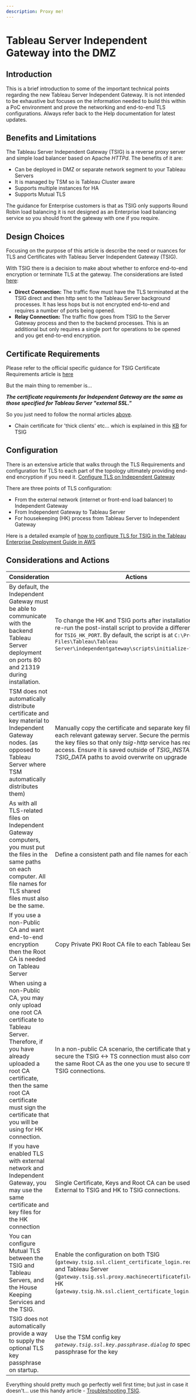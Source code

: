 ```yaml
---
description: Proxy me!
---
```


# Tableau Server Independent Gateway into the DMZ

## Introduction

This is a brief introduction to some of the important technical points regarding the new Tableau Server Independent Gateway. It is not intended to be exhaustive but focuses on the information needed to build this within a PoC environment and prove the networking and end-to-end TLS configurations. Always refer back to the Help documentation for latest updates.

## Benefits and Limitations

The Tableau Server Independent Gateway (TSIG) is a reverse proxy server and simple load balancer based on Apache _HTTPd_. The benefits of it are:

* Can be deployed in DMZ or separate network segment to your Tableau Servers
* It is managed by TSM so is Tableau Cluster aware
* Supports multiple instances for HA
* Supports Mutual TLS&#x20;

The guidance for Enterprise customers is that as TSIG only supports Round Robin load balancing it is not designed as an Enterprise load balancing service so you should front the gateway with one if you require.&#x20;

## Design Choices

Focusing on the purpose of this article is describe the need or nuances for TLS and Certificates with Tableau Server Independent Gateway (TSIG).&#x20;

With TSIG there is a decision to make about whether to enforce end-to-end encryption or terminate TLS at the gateway. The considerations are listed [here](https://help.tableau.com/current/guides/enterprise-deployment/en-us/edg\_part5.htm#independent-gateway-direct-vs-relay-connection):

* **Direct Connection:** The traffic flow must have the TLS terminated at the TSIG direct and then http sent to the Tableau Server background processes. It has less hops but is not encrypted end-to-end and requires a number of ports being opened.&#x20;
* **Relay Connection:** The traffic flow goes from TSIG to the Server Gateway process and then to the backend processes. This is an additional but only requires a single port for operations to be opened and you get end-to-end encryption.

## Certificate Requirements

Please refer to the official specific guidance for TSIG Certificate Requirements article is [here](https://help.tableau.com/current/server/en-us/server\_tsig\_configure\_tls.htm#certificate-requirements-and-considerations)

But the main thing to remember is...

_**The certificate requirements for Independent Gateway are the same as those specified for Tableau Server "external SSL."**_

So you just need to follow the normal articles [above](tableau-server-independent-gateway-into-the-dmz.md#tableau-official-guidance).

* Chain certificate for 'thick clients' etc... which is explained in this [KB](https://kb.tableau.com/articles/HowTo/configure-tls-on-independent-gateway-when-using-intermediate-certificate) for TSIG

## Configuration

There is an extensive article that walks through the TLS Requirements and configuration for TLS to each part of the topology ultimately providing end-end encryption if you need it. [Configure TLS on Independent Gateway](https://help.tableau.com/current/server/en-us/server\_tsig\_configure\_tls.htm)

There are three points of TLS configuration:

* From the external network (internet or front-end load balancer) to Independent Gateway
* From Independent Gateway to Tableau Server
* For housekeeping (HK) process from Tableau Server to Independent Gateway

Here is a detailed example of [how to configure TLS for TSIG in the Tableau Enterprise Deployment Guide in AWS](https://help.tableau.com/current/guides/enterprise-deployment/en-us/edg\_part6.htm#configure-ssltls-from-load-balancer-to-tableau-server)

## Considerations and Actions

| Consideration                                                                                                                                                                                                                                                   | Actions                                                                                                                                                                                                                                                                                 |
| --------------------------------------------------------------------------------------------------------------------------------------------------------------------------------------------------------------------------------------------------------------- | --------------------------------------------------------------------------------------------------------------------------------------------------------------------------------------------------------------------------------------------------------------------------------------- |
| By default, the Independent Gateway must be able to communicate with the backend Tableau Server deployment on ports 80 and 21319 during installation.                                                                                                           | To change the HK and TSIG ports after installation, you can re-run the post-install script to provide a different value for `TSIG_HK_PORT`. By default, the script is at `C:\Program Files\Tableau\Tableau Server\independentgateway\scripts\initialize-tsig.bat`.                      |
| TSM does not automatically distribute certificate and key material to Independent Gateway nodes. (as opposed to Tableau Server where TSM automatically distributes them)                                                                                        | Manually copy the certificate and separate key files to each relevant gateway server. Secure the permissions to the key files so that only _tsig-http_ service has read-only access. Ensure it is saved outside of _TSIG\_INSTALL_ and _TSIG\_DATA_ paths to avoid overwrite on upgrade |
| As with all TLS-related files on Independent Gateway computers, you must put the files in the same paths on each computer. All file names for TLS shared files must also be the same.                                                                           | Define a consistent path and file names for each TSIG                                                                                                                                                                                                                                   |
| If you use a non-Public CA and want end-to-end encryption then the Root CA is needed on Tableau Server                                                                                                                                                          | Copy Private PKI Root CA file to each Tableau Server                                                                                                                                                                                                                                    |
| When using a non-Public CA, you may only upload one root CA certificate to Tableau Server. Therefore, if you have already uploaded a root CA certificate, then the same root CA certificate must sign the certificate that you will be using for HK connection. | In a non-public CA scenario, the certificate that you use to secure the  TSIG <-> TS connection must also come from the same Root CA as the one you use to secure the HK <-> TSIG connections.                                                                                          |
| If you have enabled TLS with external network and Independent Gateway, you may use the same certificate and key files for the HK connection                                                                                                                     | Single Certificate, Keys and Root CA can be used for External to TSIG and HK to TSIG connections.                                                                                                                                                                                       |
| You can configure Mutual TLS between the TSIG and Tableau Servers, and the House Keeping Services and the TSIG.                                                                                                                                                 | Enable the configuration on both TSIG (`gateway.tsig.ssl.client_certificate_login.required`) and Tableau Server (g`ateway.tsig.ssl.proxy.machinecertificatefile`) and the HK (`gateway.tsig.hk.ssl.client_certificate_login.required`)                                                  |
| TSIG does not automatically provide a way to supply the optional TLS key passphrase on startup.                                                                                                                                                                 | Use the TSM config key  _`gateway.tsig.ssl.key.passphrase.dialog` to_ specify the passphrase for the key                                                                                                                                                                                |

&#x20;

Everything should pretty much go perfectly well first time; but just in case it doesn't... use this handy article - [Troubleshooting TSIG](https://help.tableau.com/current/guides/enterprise-deployment/en-us/edg\_part7.htm#troubleshooting-tableau-server-independent-gateway).
